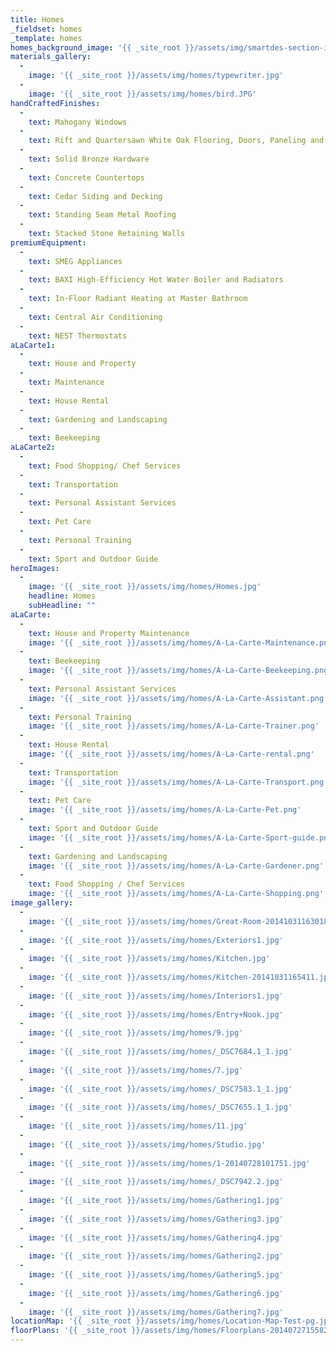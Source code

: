 ```yaml
---
title: Homes
_fieldset: homes
_template: homes
homes_background_image: '{{ _site_root }}/assets/img/smartdes-section-image-2000x1500.jpg'
materials_gallery:
  - 
    image: '{{ _site_root }}/assets/img/homes/typewriter.jpg'
  - 
    image: '{{ _site_root }}/assets/img/homes/bird.JPG'
handCraftedFinishes:
  - 
    text: Mahogany Windows
  - 
    text: Rift and Quartersawn White Oak Flooring, Doors, Paneling and Cabinetry
  - 
    text: Solid Bronze Hardware
  - 
    text: Concrete Countertops
  - 
    text: Cedar Siding and Decking
  - 
    text: Standing Seam Metal Roofing
  - 
    text: Stacked Stone Retaining Walls
premiumEquipment:
  - 
    text: SMEG Appliances
  - 
    text: BAXI High-Efficiency Hot Water Boiler and Radiators
  - 
    text: In-Floor Radiant Heating at Master Bathroom
  - 
    text: Central Air Conditioning
  - 
    text: NEST Thermostats
aLaCarte1:
  - 
    text: House and Property
  - 
    text: Maintenance
  - 
    text: House Rental
  - 
    text: Gardening and Landscaping
  - 
    text: Beekeeping
aLaCarte2:
  - 
    text: Food Shopping/ Chef Services
  - 
    text: Transportation
  - 
    text: Personal Assistant Services
  - 
    text: Pet Care
  - 
    text: Personal Training
  - 
    text: Sport and Outdoor Guide
heroImages:
  - 
    image: '{{ _site_root }}/assets/img/homes/Homes.jpg'
    headline: Homes
    subHeadline: ""
aLaCarte:
  - 
    text: House and Property Maintenance
    image: '{{ _site_root }}/assets/img/homes/A-La-Carte-Maintenance.png'
  - 
    text: Beekeeping
    image: '{{ _site_root }}/assets/img/homes/A-La-Carte-Beekeeping.png'
  - 
    text: Personal Assistant Services
    image: '{{ _site_root }}/assets/img/homes/A-La-Carte-Assistant.png'
  - 
    text: Personal Training
    image: '{{ _site_root }}/assets/img/homes/A-La-Carte-Trainer.png'
  - 
    text: House Rental
    image: '{{ _site_root }}/assets/img/homes/A-La-Carte-rental.png'
  - 
    text: Transportation
    image: '{{ _site_root }}/assets/img/homes/A-La-Carte-Transport.png'
  - 
    text: Pet Care
    image: '{{ _site_root }}/assets/img/homes/A-La-Carte-Pet.png'
  - 
    text: Sport and Outdoor Guide
    image: '{{ _site_root }}/assets/img/homes/A-La-Carte-Sport-guide.png'
  - 
    text: Gardening and Landscaping
    image: '{{ _site_root }}/assets/img/homes/A-La-Carte-Gardener.png'
  - 
    text: Food Shopping / Chef Services
    image: '{{ _site_root }}/assets/img/homes/A-La-Carte-Shopping.png'
image_gallery:
  - 
    image: '{{ _site_root }}/assets/img/homes/Great-Room-20141031163018.jpg'
  - 
    image: '{{ _site_root }}/assets/img/homes/Exteriors1.jpg'
  - 
    image: '{{ _site_root }}/assets/img/homes/Kitchen.jpg'
  - 
    image: '{{ _site_root }}/assets/img/homes/Kitchen-20141031165411.jpg'
  - 
    image: '{{ _site_root }}/assets/img/homes/Interiors1.jpg'
  - 
    image: '{{ _site_root }}/assets/img/homes/Entry+Nook.jpg'
  - 
    image: '{{ _site_root }}/assets/img/homes/9.jpg'
  - 
    image: '{{ _site_root }}/assets/img/homes/_DSC7684.1_1.jpg'
  - 
    image: '{{ _site_root }}/assets/img/homes/7.jpg'
  - 
    image: '{{ _site_root }}/assets/img/homes/_DSC7583.1_1.jpg'
  - 
    image: '{{ _site_root }}/assets/img/homes/_DSC7655.1_1.jpg'
  - 
    image: '{{ _site_root }}/assets/img/homes/11.jpg'
  - 
    image: '{{ _site_root }}/assets/img/homes/Studio.jpg'
  - 
    image: '{{ _site_root }}/assets/img/homes/1-20140728101751.jpg'
  - 
    image: '{{ _site_root }}/assets/img/homes/_DSC7942.2.jpg'
  - 
    image: '{{ _site_root }}/assets/img/homes/Gathering1.jpg'
  - 
    image: '{{ _site_root }}/assets/img/homes/Gathering3.jpg'
  - 
    image: '{{ _site_root }}/assets/img/homes/Gathering4.jpg'
  - 
    image: '{{ _site_root }}/assets/img/homes/Gathering2.jpg'
  - 
    image: '{{ _site_root }}/assets/img/homes/Gathering5.jpg'
  - 
    image: '{{ _site_root }}/assets/img/homes/Gathering6.jpg'
  - 
    image: '{{ _site_root }}/assets/img/homes/Gathering7.jpg'
locationMap: '{{ _site_root }}/assets/img/homes/Location-Map-Test-pg.jpg'
floorPlans: '{{ _site_root }}/assets/img/homes/Floorplans-20140727155828.jpg'
---
```

